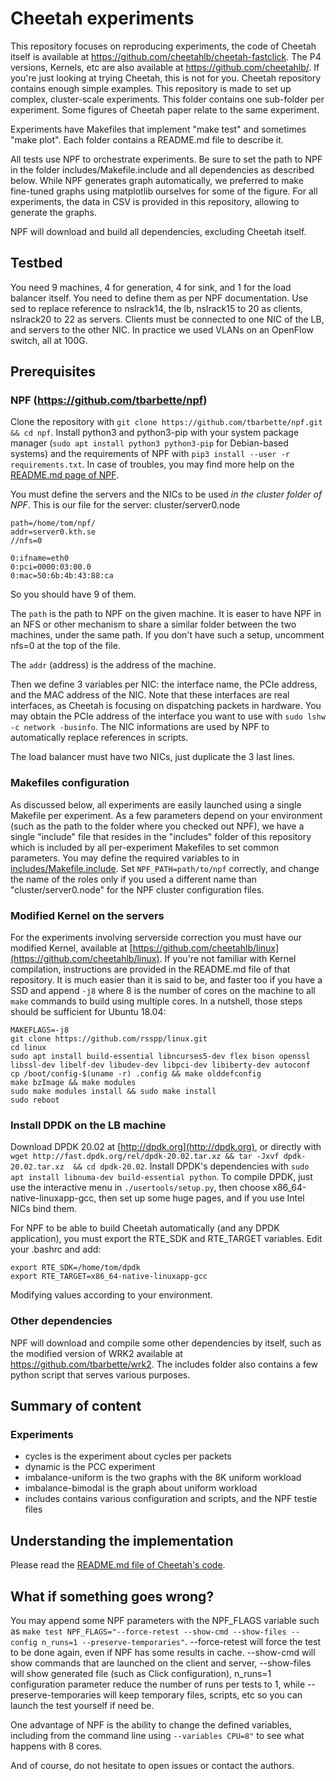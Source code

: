 Cheetah experiments
===================

This repository focuses on reproducing experiments, the code of Cheetah itself is available at https://github.com/cheetahlb/cheetah-fastclick. The P4 versions, Kernels, etc are also available at https://github.com/cheetahlb/.
If you're just looking at trying Cheetah, this is not for you. Cheetah repository contains enough simple examples. This repository is made to set up complex, cluster-scale experiments.
This folder contains one sub-folder per experiment. Some figures of Cheetah paper relate to the same experiment. 

Experiments have Makefiles that implement "make test" and sometimes "make plot". Each folder contains a README.md file to describe it.

All tests use NPF to orchestrate experiments. Be sure to set the path to NPF in the folder includes/Makefile.include and all dependencies as described below. While NPF generates graph automatically, we preferred to make fine-tuned graphs using matplotlib ourselves for some of the figure. For all experiments, the data in CSV is provided in this repository, allowing to generate the graphs.

NPF will download and build all dependencies, excluding Cheetah itself.

Testbed
-------
You need 9 machines, 4 for generation, 4 for sink, and 1 for the load balancer itself. You need to define them as per NPF documentation. Use sed to replace reference to nslrack14, the lb, nslrack15 to 20 as clients, nslrack20 to 22 as servers. Clients must be connected to one NIC of the LB, and servers to the other NIC. In practice we used VLANs on an OpenFlow switch, all at 100G.

Prerequisites
-------------

### NPF (https://github.com/tbarbette/npf)
Clone the repository with `git clone https://github.com/tbarbette/npf.git && cd npf`. Install python3 and python3-pip with your system package manager (`sudo apt install python3 python3-pip` for Debian-based systems) and the requirements of NPF with `pip3 install --user -r requirements.txt`. In case of troubles, you may find more help on the [README.md page of NPF](https://github.com/tbarbette/npf#network-performance-framework).

You must define the servers and the NICs to be used *in the cluster folder of NPF*. This is our file for the server:
cluster/server0.node
```
path=/home/tom/npf/
addr=server0.kth.se
//nfs=0

0:ifname=eth0
0:pci=0000:03:00.0
0:mac=50:6b:4b:43:88:ca
```

So you should have 9 of them.

The `path` is the path to NPF on the given machine. It is easer to have NPF in an NFS or other mechanism to share a similar folder between the two machines, under the same path. If you don't have such a setup, uncomment nfs=0 at the top of the file.

The `addr` (address) is the address of the machine.

Then we define 3 variables per NIC: the interface name, the PCIe address, and the MAC address of the NIC. Note that these interfaces are real interfaces, as Cheetah is focusing on dispatching packets in hardware. You may obtain the PCIe address of the interface you want to use with `sudo lshw -c network -businfo`. The NIC informations are used by NPF to automatically replace references in scripts.

The load balancer must have two NICs, just duplicate the 3 last lines.

### Makefiles configuration
As discussed below, all experiments are easily launched using a single Makefile per experiment. As a few parameters depend on your environment (such as the path to the folder where you checked out NPF), we have a single "include" file that resides in the "includes" folder of this repository which is included by all per-experiment Makefiles to set common parameters.
You may define the required variables to in [includes/Makefile.include](includes/Makefile.include). Set `NPF_PATH=path/to/npf` correctly, and change the name of the roles only if you used a different name than "cluster/server0.node" for the NPF cluster configuration files.

### Modified Kernel on the servers
For the experiments involving serverside correction you must have our modified Kernel, available at [https://github.com/cheetahlb/linux](https://github.com/cheetahlb/linux). If you're not familiar with Kernel compilation, instructions are provided in the README.md file of that repository. It is much easier than it is said to be, and faster too if you have a SSD and append `-j8` where 8 is the number of cores on the machine to all `make` commands to build using multiple cores. In a nutshell, those steps should be sufficient for Ubuntu 18.04:
```
MAKEFLAGS=-j8
git clone https://github.com/rsspp/linux.git
cd linux
sudo apt install build-essential libncurses5-dev flex bison openssl libssl-dev libelf-dev libudev-dev libpci-dev libiberty-dev autoconf
cp /boot/config-$(uname -r) .config && make olddefconfig
make bzImage && make modules
sudo make modules install && sudo make install
sudo reboot
```

### Install DPDK on the LB machine
Download DPDK 20.02 at [http://dpdk.org](http://dpdk.org), or directly with `wget http://fast.dpdk.org/rel/dpdk-20.02.tar.xz && tar -Jxvf dpdk-20.02.tar.xz  && cd dpdk-20.02`. Install DPDK's dependencies with `sudo apt install libnuma-dev build-essential python`. To compile DPDK, just use the interactive menu in `./usertools/setup.py`, then choose x86_64-native-linuxapp-gcc, then set up some huge pages, and if you use Intel NICs bind them.

For NPF to be able to build Cheetah automatically (and any DPDK application), you must export the RTE_SDK and RTE_TARGET variables. Edit your .bashrc and add:
```
export RTE_SDK=/home/tom/dpdk
export RTE_TARGET=x86_64-native-linuxapp-gcc
```
Modifying values according to your environment.

### Other dependencies

NPF will download and compile some other dependencies by itself, such as the modified version of WRK2 available at https://github.com/tbarbette/wrk2. The includes folder also contains a few python script that serves various purposes.

Summary of content
------------------

### Experiments
 * cycles is the experiment about cycles per packets
 * dynamic is the PCC experiment
 * imbalance-uniform is the two graphs with the 8K uniform workload
 * imbalance-bimodal is the graph about uniform workload
 * includes contains various configuration and scripts, and the NPF testie files

Understanding the implementation
--------------------------------
Please read the [README.md file of Cheetah's code](https://github.com/cheetahlb/cheetah-click/blob/master/README.md).
 
What if something goes wrong?
-----------------------------
You may append some NPF parameters with the NPF_FLAGS variable such as `make test NPF_FLAGS="--force-retest --show-cmd --show-files --config n_runs=1 --preserve-temporaries"`.
--force-retest will force the test to be done again, even if NPF has some results in cache. --show-cmd will show commands that are launched on the client and server, --show-files will show generated file (such as Click configuration), n_runs=1 configuration parameter reduce the number of runs per tests to 1, while --preserve-temporaries will keep temporary files, scripts, etc so you can launch the test yourself if need be.

One advantage of NPF is the ability to change the defined variables, including from the command line using `--variables CPU=8"` to see what happens with 8 cores.

And of course, do not hesitate to open issues or contact the authors.
